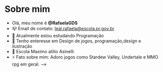 # Sobre mim

- Olá, meu nome é **@RafaelaGDS**
- 📪 Email de contato: leal.rafaela@escola.pr.gov.br
- 🌱 Atualmente estou estudando Programação
- 📖 Tenho enteresse em Design de jogos, programação,design e ilustração
- 🏫 Escola Maximo atilio Asinelli
- ⚡ Fato sobre mim: Adoro jogos como Stardew Valley, Undertale e MMO rpg em geral.
-->
